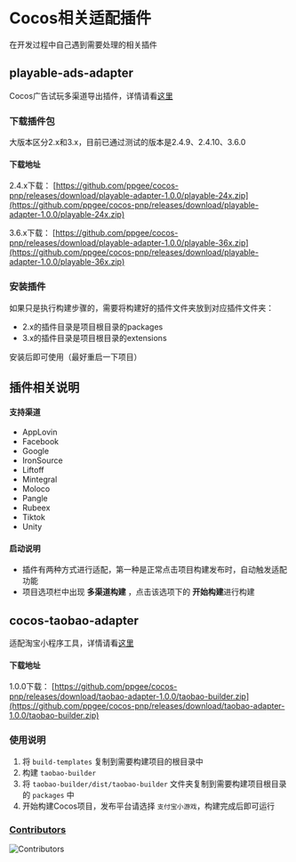 # Cocos相关适配插件

在开发过程中自己遇到需要处理的相关插件

## playable-ads-adapter

Cocos广告试玩多渠道导出插件，详情请看[这里](./packages/playable-ads-adapter/README.md)

### 下载插件包
大版本区分2.x和3.x，目前已通过测试的版本是2.4.9、2.4.10、3.6.0
#### 下载地址
2.4.x下载：
[https://github.com/ppgee/cocos-pnp/releases/download/playable-adapter-1.0.0/playable-24x.zip](https://github.com/ppgee/cocos-pnp/releases/download/playable-adapter-1.0.0/playable-24x.zip)

3.6.x下载：
[https://github.com/ppgee/cocos-pnp/releases/download/playable-adapter-1.0.0/playable-36x.zip](https://github.com/ppgee/cocos-pnp/releases/download/playable-adapter-1.0.0/playable-36x.zip)

### 安装插件

如果只是执行构建步骤的，需要将构建好的插件文件夹放到对应插件文件夹：

- 2.x的插件目录是项目根目录的packages
- 3.x的插件目录是项目根目录的extensions

安装后即可使用（最好重启一下项目）

## 插件相关说明

#### 支持渠道

- AppLovin
- Facebook
- Google
- IronSource
- Liftoff
- Mintegral
- Moloco
- Pangle
- Rubeex
- Tiktok
- Unity

#### 启动说明

- 插件有两种方式进行适配，第一种是正常点击项目构建发布时，自动触发适配功能
- 项目选项栏中出现 **多渠道构建** ，点击该选项下的 **开始构建**进行构建

## cocos-taobao-adapter

适配淘宝小程序工具，详情请看[这里](./packages/cocos-taobao-adapter/README.md)

#### 下载地址
1.0.0下载：
[https://github.com/ppgee/cocos-pnp/releases/download/taobao-adapter-1.0.0/taobao-builder.zip](https://github.com/ppgee/cocos-pnp/releases/download/taobao-adapter-1.0.0/taobao-builder.zip)

### 使用说明

1. 将 `build-templates` 复制到需要构建项目的根目录中
2. 构建 `taobao-builder`
3. 将 `taobao-builder/dist/taobao-builder` 文件夹复制到需要构建项目根目录的 `packages` 中
4. 开始构建Cocos项目，发布平台请选择 `支付宝小游戏`，构建完成后即可运行

### [Contributors](https://github.com/ppgee/cocos-pnp/graphs/contributors)

![Contributors](https://github.com/ppgee/cocos-pnp)